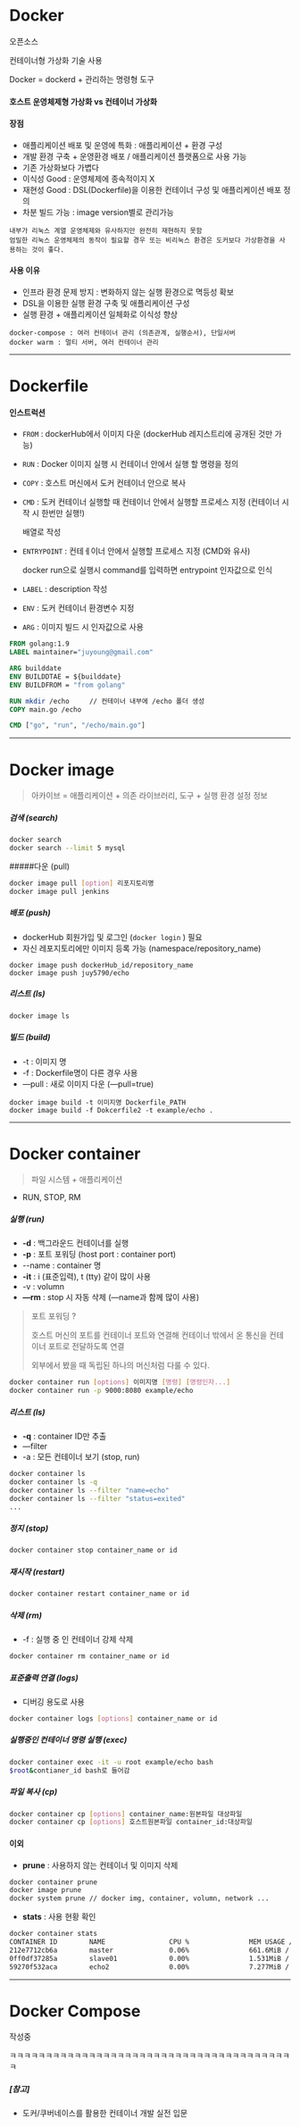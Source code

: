 # Docker

오픈소스

컨테이너형 가상화 기술 사용 

Docker =  dockerd + 관리하는 명령형 도구 

####  호스트 운영체제형 가상화 vs 컨테이너 가상화



####  장점

- 애플리케이션 배포 및 운영에 특화 : 애플리케이션 + 환경 구성
- 개발 환경 구축 + 운영환경  배포 / 애플리케이션 플랫폼으로 사용 가능
- 기존 가상화보다 가볍다
- 이식성 Good  : 운영체제에 종속적이지 X 
-  재현성 Good :  DSL(Dockerfile)을 이용한 컨테이너 구성 및 애플리케이션 배포 정의
- 차분 빌드 가능 : image version별로 관리가능

```
내부가 리눅스 계열 운영체제와 유사하지만 완전히 재현하지 못함
엄밀한 리눅스 운영체제의 동작이 필요할 경우 또는 비리눅스 환경은 도커보다 가상환경을 사용하는 것이 좋다.
```



#### 사용 이유

- 인프라 환경 문제 방지 : 변화하지 않는 실행 환경으로 멱등성 확보
- DSL을 이용한 실행 환경 구축 및 애플리케이션 구성 
- 실행 환경 + 애플리케이션 일체화로 이식성 향상 

```
docker-compose : 여러 컨테이너 관리 (의존관계, 실행순서), 단일서버
docker warm : 멀티 서버, 여러 컨테이너 관리
```



---

# Dockerfile

#### 인스트럭션 

- `FROM` : dockerHub에서 이미지 다운 (dockerHub 레지스트리에 공개된 것만 가능)

- `RUN` : Docker 이미지 실행 시 컨테이너 안에서 실행 할 명령을 정의

- `COPY` : 호스트 머신에서 도커 컨테이너 안으로 복사

- `CMD` : 도커 컨테이너 실행할 때 컨테이너 안에서 실행할 프로세스 지정 (컨테이너 시작 시 한번만 실행!)

  배열로 작성

- `ENTRYPOINT` : 컨테ㅔ이너 안에서 실행할 프로세스 지정 (CMD와 유사)

  docker run으로 실행시 command를 입력하면 entrypoint 인자값으로 인식

- `LABEL` : description 작성

- `ENV` : 도커 컨테이너 환경변수 지정

- `ARG` : 이미지 빌드 시 인자값으로 사용

```dockerfile
FROM golang:1.9
LABEL maintainer="juyoung@gmail.com"

ARG builddate
ENV BUILDDTAE = ${builddate}
ENV BUILDFROM = "from golang"

RUN mkdir /echo     // 컨테이너 내부에 /echo 폴더 생성
COPY main.go /echo

CMD ["go", "run", "/echo/main.go"]
```

---



# Docker image 

> 아카이브 = 애플리케이션 + 의존 라이브러리, 도구 +  실행 환경 설정 정보 

##### 검색 (search)

````bash
docker search 
docker search --limit 5 mysql
````

#####다운 (pull)

```bash
docker image pull [option] 리포지토리명
docker image pull jenkins
```

##### 배포 (push)

- dockerHub 회원가입 및 로그인 (`docker login` ) 필요
- 자신 레포지토리에만 이미지 등록 가능 (namespace/repository_name)

```
docker image push dockerHub_id/repository_name
docker image push juy5790/echo
```

##### 리스트 (ls)

```bash
docker image ls
```

##### 빌드 (build)

- -t : 이미지 명  
- -f : Dockerfile명이 다른 경우 사용
- —pull : 새로 이미지 다운 (—pull=true)

```
docker image build -t 이미지명 Dockerfile_PATH 
docker image build -f Dokcerfile2 -t example/echo .
```

----

#### 

# Docker container

> 파일 시스템 + 애플리케이션

- RUN, STOP, RM 

##### 실행 (run)

- __-d__ : 백그라운드 컨테이너를 실행
- __-p__ : 포트 포워딩 (host port : container port)
- --name : container 명
- __-it__ : i (표준입력), t (tty) 같이 많이 사용
- -v : volumn
- __—rm__ : stop 시 자동 삭제 (—name과 함께 많이 사용)

> 포트 포워딩 ?
>
> 호스트 머신의 포트를 컨테이너 포트와 연결해 컨테이너 밖에서 온 통신을 컨테이너 포트로 전달하도록 연결
>
> 외부에서 봤을 때 독립된 하나의 머신처럼 다룰 수 있다.

```bash
docker container run [options] 이미지명 [명령] [명령인자...]
docker container run -p 9000:8080 example/echo 
```

#####  리스트 (ls)

- __-q__ : container ID만 추출 
- —filter 
- -a : 모든 컨테이너 보기 (stop, run)

```bash
docker container ls
docker container ls -q
docker container ls --filter "name=echo"
docker container ls --filter "status=exited"
...
```

##### 정지 (stop)

```bash
docker container stop container_name or id
```

##### 재시작 (restart)

```bash
docker container restart container_name or id
```

##### 삭제 (rm)

- -f : 실행 중 인 컨테이너 강제 삭제 

```bash
docker container rm container_name or id
```

##### 표준출력 연결 (logs)

- 디버깅 용도로 사용

```bash
docker container logs [options] container_name or id
```

##### 실행중인 컨테이너 명령 실행 (exec)

```bash
docker container exec -it -u root example/echo bash
$root&contianer_id bash로 들어감
```

##### 파일 복사 (cp)

```bash
docker container cp [options] container_name:원본파일 대상파일
docker container cp [options] 호스트원본파일 container_id:대상파일
```



#### 이외

- __prune__ : 사용하지 않는 컨테이너 및 이미지 삭제

```bash
docker container prune
docker image prune
docker system prune // docker img, container, volumn, network ...
```

- __stats__ : 사용 현황 확인

```bash
docker container stats
CONTAINER ID        NAME                CPU %               MEM USAGE / LIMIT     MEM %               NET I/O             BLOCK I/O           PIDS
212e7712cb6a        master              0.06%               661.6MiB / 1.952GiB   33.11%              315kB / 588kB       49.7MB / 9.72MB     50
0ff0df37285a        slave01             0.00%               1.531MiB / 1.952GiB   0.08%               7.23kB / 0B         6.58MB / 0B         1
59270f532aca        echo2               0.00%               7.277MiB / 1.952GiB   0.36%               1.81kB / 0B         229kB / 8.19kB      19
```



---

# Docker Compose

작성중

ㅋㅋㅋㅋㅋㅋㅋㅋㅋㅋㅋㅋㅋㅋㅋㅋㅋㅋㅋㅋㅋㅋㅋㅋㅋㅋㅋㅋㅋㅋㅋㅋㅋㅋㅋㅋㅋㅋㅋㅋ













#####  [참고]

- 도커/쿠버네이스를 활용한 컨테이너 개발 실전 입문